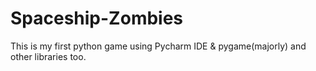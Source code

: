# Spaceship-Zombies
This is my first python game using Pycharm IDE &amp; pygame(majorly) and other libraries too.
